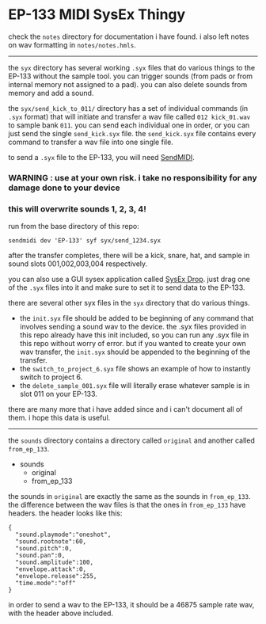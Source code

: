 # EP-133 MIDI SysEx Thingy

check the `notes` directory for documentation i have found. i also left notes on wav formatting in `notes/notes.hmls`.

---

the `syx` directory has several working `.syx` files that do various things to the EP-133 without the sample tool.
you can trigger sounds (from pads or from internal memory not assigned to a pad).
you can also delete sounds from memory and add a sound.

the `syx/send_kick_to_011/` directory has a set of individual commands (in `.syx` format) that will initiate and transfer a wav file called `012 kick_01.wav` to sample bank `011`.
you can send each individual one in order, or you can just send the single `send_kick.syx` file. the `send_kick.syx` file contains every command to transfer a wav file into one single file.

to send a `.syx` file to the EP-133, you will need [SendMIDI](https://github.com/gbevin/SendMIDI).

### WARNING : use at your own risk. i take no responsibility for any damage done to your device
### this will overwrite sounds 1, 2, 3, 4!

run from the base directory of this repo:
```
sendmidi dev 'EP-133' syf syx/send_1234.syx
```

after the transfer completes, there will be a kick, snare, hat, and sample in sound slots 001,002,003,004 respectively.

you can also use a GUI sysex application called [SysEx Drop](https://github.com/sourcebox/sysex-drop/releases/tag/v1.4.0). just drag one of the `.syx` files into it and make sure to set it to send data to the EP-133.

there are several other syx files in the `syx` directory that do various things. 
  * the `init.syx` file should be added to be beginning of any command that involves sending a sound wav to the device. the .syx files provided in this repo already have this init included, so you can run any .syx file in this repo without worry of error. but if you wanted to create your own wav transfer, the `init.syx` should be appended to the beginning of the transfer.
  * the `switch_to_project_6.syx` file shows an example of how to instantly switch to project 6.
  * the `delete_sample_001.syx` file will literally erase whatever sample is in slot 011 on your EP-133.


there are many more that i have added since and i can't document all of them. i hope this data is useful.

---

the `sounds` directory contains a directory called `original` and another called `from_ep_133`.

  * sounds
    * original
    * from_ep_133

the sounds in `original` are exactly the same as the sounds in `from_ep_133`. the difference between the wav files is that the ones in `from_ep_133` have headers. the header looks like this:

```
{
  "sound.playmode":"oneshot",
  "sound.rootnote":60,
  "sound.pitch":0,
  "sound.pan":0,
  "sound.amplitude":100,
  "envelope.attack":0,
  "envelope.release":255,
  "time.mode":"off"
}
```

in order to send a wav to the EP-133, it should be a 46875 sample rate wav, with the header above included.
